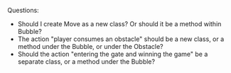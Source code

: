 Questions:

- Should I create Move as a new class? Or should it be a method within Bubble?
- The action "player consumes an obstacle" should be a new class, or a method under the Bubble, or under the Obstacle?
- Should the action "entering the gate and winning the game" be a separate class, or a method under the Bubble?
